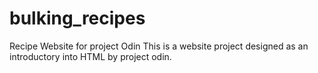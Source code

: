 # bulking_recipes
Recipe Website for project Odin
This is a website project designed as an introductory into HTML by project odin. 